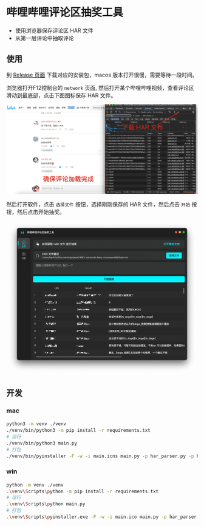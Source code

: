# 哔哩哔哩评论区抽奖工具

- 使用浏览器保存评论区 HAR 文件
- 从第一层评论中抽取评论

## 使用

到 [Release 页面](releases) 下载对应的安装包，macos 版本打开很慢，需要等待一段时间。

浏览器打开F12控制台的 `network` 页面, 然后打开某个哔哩哔哩视频，查看评论区滑动到最底部，点击下图图标保存 HAR 文件。

![har](assets/har.png)

然后打开软件，点击 `选择文件` 按钮，选择刚刚保存的 HAR 文件，然后点击 `开始` 按钮，然后点击开始抽奖。

![draw](assets//draw.png)

## 开发

### mac

```bash
python3 -m venv ./venv
./venv/bin/python3 -m pip install -r requirements.txt
# 运行
./venv/bin/python3 main.py
# 打包
./venv/bin/pyinstaller -F -w -i main.icns main.py -p har_parser.py -p home_interface.py -p setting_interface.py -n 哔哩哔哩评论区抽奖工具
```

### win

```bash
python -m venv ./venv
.\venv\Scripts\python -m pip install -r requirements.txt
# 运行
.\venv\Scripts\python main.py
# 打包
.\venv\Scripts\pyinstaller.exe -F -w -i main.ico main.py -p har_parser.py -p home_interface.py -p setting_interface.py -n 哔哩哔哩评论区抽奖工具
```

